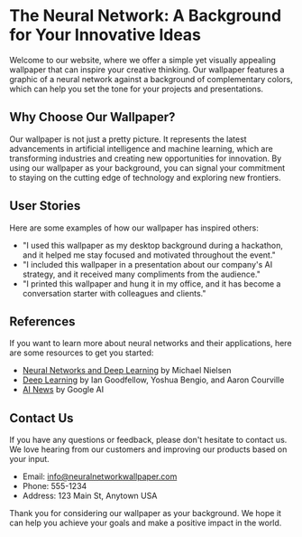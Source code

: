 <!--font:Open Sans-->

# The Neural Network: A Background for Your Innovative Ideas

Welcome to our website, where we offer a simple yet visually appealing wallpaper that can inspire your creative thinking. Our wallpaper features a graphic of a neural network against a background of complementary colors, which can help you set the tone for your projects and presentations.

## Why Choose Our Wallpaper?

Our wallpaper is not just a pretty picture. It represents the latest advancements in artificial intelligence and machine learning, which are transforming industries and creating new opportunities for innovation. By using our wallpaper as your background, you can signal your commitment to staying on the cutting edge of technology and exploring new frontiers.

## User Stories

Here are some examples of how our wallpaper has inspired others:

- "I used this wallpaper as my desktop background during a hackathon, and it helped me stay focused and motivated throughout the event."
- "I included this wallpaper in a presentation about our company's AI strategy, and it received many compliments from the audience."
- "I printed this wallpaper and hung it in my office, and it has become a conversation starter with colleagues and clients."

## References

If you want to learn more about neural networks and their applications, here are some resources to get you started:

- [Neural Networks and Deep Learning](http://neuralnetworksanddeeplearning.com/) by Michael Nielsen
- [Deep Learning](https://www.deeplearningbook.org/) by Ian Goodfellow, Yoshua Bengio, and Aaron Courville
- [AI News](https://ai.googleblog.com/) by Google AI

## Contact Us

If you have any questions or feedback, please don't hesitate to contact us. We love hearing from our customers and improving our products based on your input.

- Email: info@neuralnetworkwallpaper.com
- Phone: 555-1234
- Address: 123 Main St, Anytown USA

Thank you for considering our wallpaper as your background. We hope it can help you achieve your goals and make a positive impact in the world.

<!--

Write me content for website with wallpaper which alt text is:

"A wallpaper with a simple graphic of a neural network, against a background of complementary colors."

The name/title of the page should not be 1:1 copy of the alt text but rather a real content of the website which is using this wallpaper.

- Use markdown format 
- Start with heading
- Heading should be short and concise
- The content should look like a real website 
- The website should not be about the wallpaper, wallpaper is just a related background
- Heading should be contain work "wallpaper" or "background"
- Include real sections like references, contact, user stories, etc. use things relevant to the page purpose.
- Feel free to use structure like headings, bullets, numbering, blockquotes, paragraphs, horizontal lines, etc.
- You can use formatting like bold or _italic_
- You can include UTF-8 emojis
- Links should be only #hash anchors (and you can refer to the document itself)
- Do not include images


---


# The Neural Network: A Background for Your Innovative Ideas

Welcome to our website, where we offer a simple yet visually appealing wallpaper that can inspire your creative thinking. Our wallpaper features a graphic of a neural network against a background of complementary colors, which can help you set the tone for your projects and presentations.

## Why Choose Our Wallpaper?

Our wallpaper is not just a pretty picture. It represents the latest advancements in artificial intelligence and machine learning, which are transforming industries and creating new opportunities for innovation. By using our wallpaper as your background, you can signal your commitment to staying on the cutting edge of technology and exploring new frontiers.

## User Stories

Here are some examples of how our wallpaper has inspired others:

- "I used this wallpaper as my desktop background during a hackathon, and it helped me stay focused and motivated throughout the event."
- "I included this wallpaper in a presentation about our company's AI strategy, and it received many compliments from the audience."
- "I printed this wallpaper and hung it in my office, and it has become a conversation starter with colleagues and clients."

## References

If you want to learn more about neural networks and their applications, here are some resources to get you started:

- [Neural Networks and Deep Learning](http://neuralnetworksanddeeplearning.com/) by Michael Nielsen
- [Deep Learning](https://www.deeplearningbook.org/) by Ian Goodfellow, Yoshua Bengio, and Aaron Courville
- [AI News](https://ai.googleblog.com/) by Google AI

## Contact Us

If you have any questions or feedback, please don't hesitate to contact us. We love hearing from our customers and improving our products based on your input.

- Email: info@neuralnetworkwallpaper.com
- Phone: 555-1234
- Address: 123 Main St, Anytown USA

Thank you for considering our wallpaper as your background. We hope it can help you achieve your goals and make a positive impact in the world.

-->
